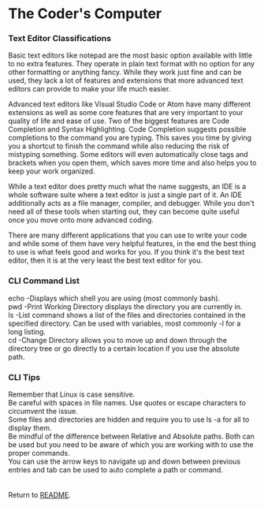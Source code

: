 # **The Coder's Computer**

### **Text Editor Classifications**

Basic text editors like notepad are the most basic option available with little to no extra features. They operate in plain text format with no option for any other formatting or anything fancy. While they work just fine and can be used, they lack a lot of features and extensions that more advanced text editors can provide to make your life much easier.

Advanced text editors like Visual Studio Code or Atom have many different extensions as well as some core features that are very important to your quality of life and ease of use. Two of the biggest features are Code Completion and Syntax Highlighting. Code Completion suggests possible completions to the command you are typing. This saves you time by giving you a shortcut to finish the command while also reducing the risk of mistyping something. Some editors will even automatically close tags and brackets when you open them, which saves more time and also helps you to keep your work organized.

While a text editor does pretty much what the name suggests, an IDE is a whole software suite where a text editor is just a single part of it. An IDE additionally acts as a file manager, compiler, and debugger. While you don't need all of these tools when starting out, they can become quite useful once you move onto more advanced coding.

There are many different applications that you can use to write your code and while some of them have very helpful features, in the end the best thing to use is what feels good and works for you. If you think it's the best text editor, then it is at the very least the best text editor for you.

### **CLI Command List**

echo -Displays which shell you are using (most commonly bash).  
pwd -Print Working Directory displays the directory you are currently in.  
ls -List command shows a list of the files and directories contained in the specified directory. Can be used with variables, most commonly -l for a long listing.  
cd -Change Directory allows you to move up and down through the directory tree or go directly to a certain location if you use the absolute path.

### **CLI Tips**

Remember that Linux is case sensitive.  
Be careful with spaces in file names. Use quotes or escape characters to circumvent the issue.  
Some files and directories are hidden and require you to use ls -a for all to display them.  
Be mindful of the difference between Relative and Absolute paths. Both can be used but you need to be aware of which you are working with to use the proper commands.  
You can use the arrow keys to navigate up and down between previous entries and tab can be used to auto complete a path or command.  
<br />
<br />
Return to [README](README.md).
